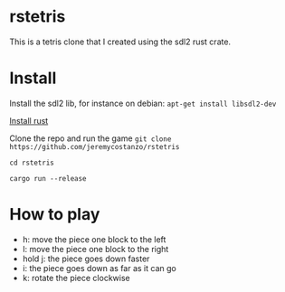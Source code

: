 # rstetris

This is a tetris clone that I created using the sdl2 rust crate.

# Install
Install the sdl2 lib, for instance on debian:
`apt-get install libsdl2-dev`

[Install rust](https://www.rust-lang.org/tools/install)

Clone the repo and run the game
`git clone https://github.com/jeremycostanzo/rstetris`

`cd rstetris`

`cargo run --release`

# How to play
- h: move the piece one block to the left
- l: move the piece one block to the right
- hold j: the piece goes down faster
- i: the piece goes down as far as it can go
- k: rotate the piece clockwise
